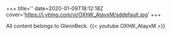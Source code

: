 +++
title=''
date=2020-01-09T18:12:18Z
cover='https://i.ytimg.com/vi/OXhW_AtayxM/sddefault.jpg'
+++

All content belongs to GlennBeck.
{{< youtube OXhW_AtayxM >}}

